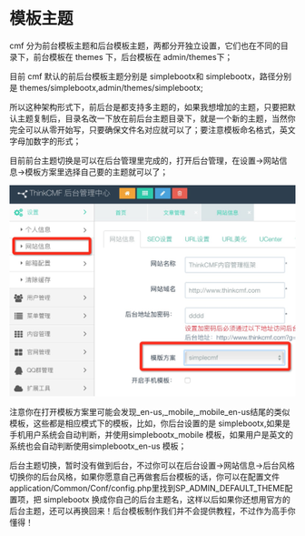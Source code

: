 # 模板主题

cmf 分为前台模板主题和后台模板主题，两都分开独立设置，它们也在不同的目录下，前台模板在 themes 下，后台模板在 admin/themes下；

目前 cmf 默认的前后台模板主题分别是 simplebootx和 simplebootx，路径分别是 themes/simplebootx,admin/themes/simplebootx;

所以这种架构形式下，前后台是都支持多主题的，如果我想增加的主题，只要把默认主题复制后，目录名改一下放在前后台主题目录下，就是一个新的主题，当然你完全可以从零开始写，只要确保文件名对应就可以了；要注意模板命名格式，英文字母加数字的形式；



目前前台主题切换是可以在后台管理里完成的，打开后台管理，在设置->网站信息->模板方案里选择自己要的主题就可以了；

![](images/56959873764f7.png.jpg)

注意你在打开模板方案里可能会发现_en-us,_mobile,_mobile_en-us结尾的类似模板，这些都是相应模式下的模板，比如，你后台设置的是 simplebootx,如果是手机用户系统会自动判断，并使用simplebootx_mobile 模板，如果用户是英文的系统也会自动判断使用simplebootx_en-us 模板；



后台主题切换，暂时没有做到后台，不过你可以在后台设置->网站信息->后台风格 切换你的后台风格，如果你愿意自己再做套后台模板的话，你可以在配置文件application/Common/Conf/config.php里找到SP_ADMIN_DEFAULT_THEME配置项，把 simplebootx 换成你自己的后台主题名，这样以后如果你还想用官方的后台主题，还可以再换回来！后台模板制作我们并不会提供教程，不过作为高手你懂得！